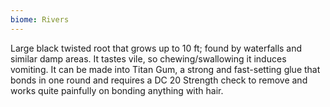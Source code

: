 ```yaml
---
biome: Rivers
---
```

Large black twisted root that grows up to 10 ft; found by waterfalls and similar damp areas. It tastes vile, so chewing/swallowing it induces vomiting. It can be made into Titan Gum, a strong and fast-setting glue that bonds in one round and requires a DC 20 Strength check to remove and works quite painfully on bonding anything with hair. 

